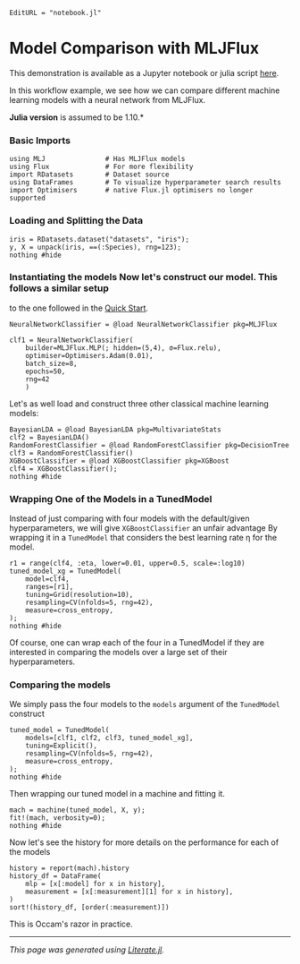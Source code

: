 ```@meta
EditURL = "notebook.jl"
```

# Model Comparison with MLJFlux

This demonstration is available as a Jupyter notebook or julia script
[here](https://github.com/FluxML/MLJFlux.jl/tree/dev/docs/src/common_workflows/comparison).

In this workflow example, we see how we can compare different machine learning models
with a neural network from MLJFlux.

**Julia version** is assumed to be 1.10.*

### Basic Imports

````@example comparison
using MLJ               # Has MLJFlux models
using Flux              # For more flexibility
import RDatasets        # Dataset source
using DataFrames        # To visualize hyperparameter search results
import Optimisers       # native Flux.jl optimisers no longer supported
````

### Loading and Splitting the Data

````@example comparison
iris = RDatasets.dataset("datasets", "iris");
y, X = unpack(iris, ==(:Species), rng=123);
nothing #hide
````

### Instantiating the models Now let's construct our model. This follows a similar setup
to the one followed in the [Quick Start](../../index.md#Quick-Start).

````@example comparison
NeuralNetworkClassifier = @load NeuralNetworkClassifier pkg=MLJFlux

clf1 = NeuralNetworkClassifier(
    builder=MLJFlux.MLP(; hidden=(5,4), σ=Flux.relu),
    optimiser=Optimisers.Adam(0.01),
    batch_size=8,
    epochs=50,
    rng=42
    )
````

Let's as well load and construct three other classical machine learning models:

````@example comparison
BayesianLDA = @load BayesianLDA pkg=MultivariateStats
clf2 = BayesianLDA()
RandomForestClassifier = @load RandomForestClassifier pkg=DecisionTree
clf3 = RandomForestClassifier()
XGBoostClassifier = @load XGBoostClassifier pkg=XGBoost
clf4 = XGBoostClassifier();
nothing #hide
````

### Wrapping One of the Models in a TunedModel

Instead of just comparing with four models with the default/given hyperparameters, we
will give `XGBoostClassifier` an unfair advantage By wrapping it in a `TunedModel` that
considers the best learning rate η for the model.

````@example comparison
r1 = range(clf4, :eta, lower=0.01, upper=0.5, scale=:log10)
tuned_model_xg = TunedModel(
    model=clf4,
    ranges=[r1],
    tuning=Grid(resolution=10),
    resampling=CV(nfolds=5, rng=42),
    measure=cross_entropy,
);
nothing #hide
````

Of course, one can wrap each of the four in a TunedModel if they are interested in
comparing the models over a large set of their hyperparameters.

### Comparing the models

We simply pass the four models to the `models` argument of the `TunedModel` construct

````@example comparison
tuned_model = TunedModel(
    models=[clf1, clf2, clf3, tuned_model_xg],
    tuning=Explicit(),
    resampling=CV(nfolds=5, rng=42),
    measure=cross_entropy,
);
nothing #hide
````

Then wrapping our tuned model in a machine and fitting it.

````@example comparison
mach = machine(tuned_model, X, y);
fit!(mach, verbosity=0);
nothing #hide
````

Now let's see the history for more details on the performance for each of the models

````@example comparison
history = report(mach).history
history_df = DataFrame(
    mlp = [x[:model] for x in history],
    measurement = [x[:measurement][1] for x in history],
)
sort!(history_df, [order(:measurement)])
````

This is Occam's razor in practice.

---

*This page was generated using [Literate.jl](https://github.com/fredrikekre/Literate.jl).*

